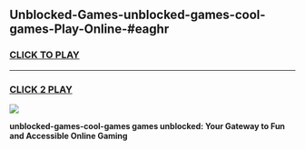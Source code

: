 
## Unblocked-Games-unblocked-games-cool-games-Play-Online-#eaghr
<h3>
<a href="https://premium.freeplayer.one?title=unblocked-games-cool-games&ref=27F">CLICK TO PLAY</a></h3>
<hr>

<h3>
<a href="https://premium.freeplayer.one?title=unblocked-games-cool-games&ref=27F">CLICK 2 PLAY</a>
  
</h3>

<a href="https://premium.freeplayer.one?title=unblocked-games-cool-games&ref=27F"><img src="https://clearcache.store/games.png"></a>


**unblocked-games-cool-games games unblocked: Your Gateway to Fun and Accessible Online Gaming**
